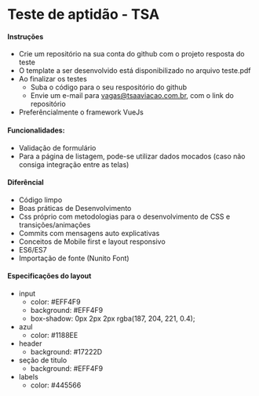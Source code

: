 # Teste de aptidão - TSA

#### Instruções

- Crie um repositório na sua conta do github com o projeto resposta do teste
- O template a ser desenvolvido está disponibilizado no arquivo teste.pdf
- Ao finalizar os testes
  - Suba o código para o seu respositório do github
  - Envie um e-mail para vagas@tsaaviacao.com.br, com o link do repositório
- Preferêncialmente o framework VueJs

#### Funcionalidades:

- Validação de formulário
- Para a página de listagem, pode-se utilizar dados mocados (caso não consiga integração entre as telas)

#### Diferêncial

- Código limpo
- Boas práticas de Desenvolvimento
- Css próprio com metodologias para o desenvolvimento de CSS e transições/animações
- Commits com mensagens auto explicativas
- Conceitos de Mobile first e layout responsivo
- ES6/ES7
- Importação de fonte (Nunito Font)

#### Especificações do layout

- input
  - color: #EFF4F9
  - background: #EFF4F9
  - box-shadow: 0px 2px 2px rgba(187, 204, 221, 0.4);
- azul
  - color: #1188EE
- header
  - background: #17222D
- seção de titulo
  - background: #EFF4F9
- labels
  - color: #445566
